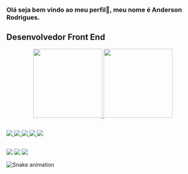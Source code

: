 ### Olá seja bem vindo ao meu perfil👋, meu nome é Anderson  Rodrigues. 
## Desenvolvedor Front End

<div align="center">
  <a href="https://github.com/AndersonRS080">
  <img height="180em" src="https://github-readme-stats.vercel.app/api?username=AndersonRodrigs&show_icons=true&include_all_commits=true&count_private=true&bg_color=80,131520,000000&icon_color=006ed4&border_color=00a4d6&title_color=fff&text_color=4ed6ff"/>
  <img height="180em" src="https://github-readme-stats.vercel.app/api/top-langs/?username=AndersonRodrigs&layout=compact&langs_count=7&bg_color=80,131520,000000&border_color=00a4d6&text_color=4ed6ff&title_color=fff"/> 
</div>
 
##

<div style="display: inline_block"<br>
<img src="https://img.shields.io/badge/HTML5-E34F26?style=for-the-badge&logo=html5&logoColor=white">
<img src="https://img.shields.io/badge/CSS3-1572B6?style=for-the-badge&logo=css3&logoColor=white">
<img src="https://img.shields.io/badge/JavaScript-F7DF1E?style=for-the-badge&logo=javascript&logoColor=black">
<img src="https://img.shields.io/badge/jQuery-0769AD?style=for-the-badge&logo=jquery&logoColor=white">
<img src="https://img.shields.io/badge/Git-E34F26?style=for-the-badge&logo=git&logoColor=white">

</div>

          
##

<div> 
    <a href="https://www.linkedin.com/in/anderson-r-souza" target="_blank"><img src="https://img.shields.io/badge/-LinkedIn-%230077B5?style=for-the-badge&logo=linkedin&logoColor=white" target="_blank"></a> 
  <a href="https://www.instagram.com/invites/contact/?i=1ptlfmij9zrtk&utm_content=3fj24kf" target="_blank"><img src="https://img.shields.io/badge/-Instagram-%23E4405F?style=for-the-badge&logo=instagram&logoColor=white" target="_blank"></a>
  <a href = "mailto:anderson.rodriguesouz@gmail.com"><img src="https://img.shields.io/badge/-Gmail-%23333?style=for-the-badge&logo=gmail&logoColor=white" target="_blank"></a>

 
  ![Snake animation](https://github.com/AndersonRodrigs/AndersonRodrigs/blob/output/github-contribution-grid-snake.svg)
 
</div>








<!--
Here are some ideas to get you started:
- 🔭 I’m currently working on ...
- 🌱 I’m currently learning ...
- 👯 I’m looking to collaborate on ...
- 🤔 I’m looking for help with ...
- 💬 Ask me about ...
- 📫 How to reach me: ...
- 😄 Pronouns: ...
- ⚡ Fun fact: ...
-->
